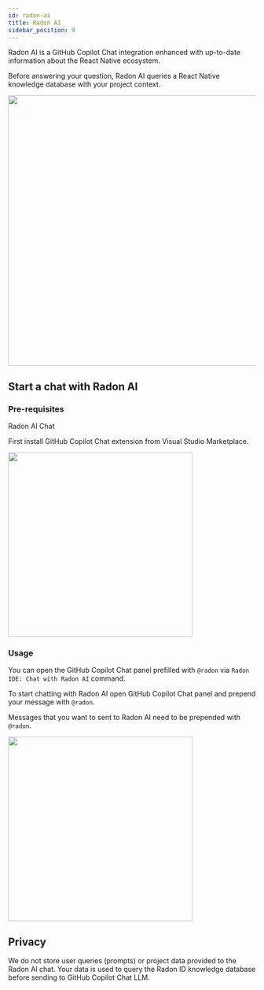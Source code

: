 ```yaml
---
id: radon-ai
title: Radon AI
sidebar_position: 9
---
```


Radon AI is a GitHub Copilot Chat integration enhanced with up-to-date information about the React Native ecosystem.

Before answering your question, Radon AI queries a React Native knowledge database with your project context.

<img width="550" src="/img/docs/ide_chat_response.png" className="shadow-image"/>

## Start a chat with Radon AI

### Pre-requisites

Radon AI Chat

First install GitHub Copilot Chat extension from Visual Studio Marketplace.

<img width="375" src="/img/docs/ide_chat_github_copilot.png" className="shadow-image"/>

### Usage

You can open the GitHub Copilot Chat panel prefilled with `@radon` via `Radon IDE: Chat with Radon AI` command.

To start chatting with Radon AI open GitHub Copilot Chat panel and prepend your message with `@radon`.

Messages that you want to sent to Radon AI need to be prepended with `@radon`.

<img width="375" src="/img/docs/ide_chat_request.png" className="shadow-image"/>

## Privacy

We do not store user queries (prompts) or project data provided to the Radon AI chat. Your data is used to query the Radon ID knowledge database before sending to GitHub Copilot Chat LLM.
